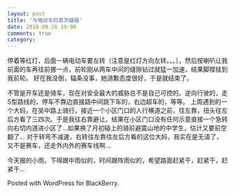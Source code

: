 ```yaml
---
layout: post
title: '与电动车的首次磕碰'
date: 2010-09-28 19:00
comments: true
category: 
---
```

    

停着等红灯，后面一辆电动车要左转（注意是红灯方向左转。。。），然后按喇叭让我前面的车再往前挪一点，前轮刚从两车中间的缝隙钻过就猛一加速，结果脚撑挂到我前轮。
好在我没倒，辐条没事，她道歉态度很好，于是就结束了。

不管是开车还是骑车，现在对安全最大的威胁总不是自己可控的。逆向行驶的，走S型路线的，停车不靠边直接路中间跳下车的，右边超车的，等等。
上周遇到的一个大妈，在吴中路上骑行，接近一个小区门口的人行横道之前，往左靠，扭头往左后方看了三四次。于是我往右靠避让。结果在小区门口没有任何示意直接一个急转向右切内道进小区了…如果换了月初碰上的骑前避震山地的中学生，估计又要前空翻了…
对于转弯不减速，右转往左靠往左后方看的这位大妈，我实在是无语了，又不是赛车，还走外内外的赛车线啊…

今天报的小雨，下得跟中雨似的，时间跟阵雨似的，希望路面赶紧干，赶紧干，赶紧干… 

Posted with WordPress for BlackBerry.
